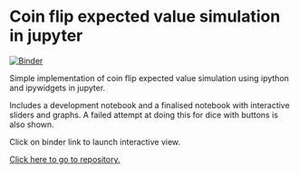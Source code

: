 # Coin flip expected value simulation in jupyter

[![Binder](https://mybinder.org/badge_logo.svg)](https://mybinder.org/v2/gh/adamdoescode/coin-flip-EV-demonstration/master)

Simple implementation of coin flip expected value simulation using ipython and ipywidgets in jupyter.

Includes a development notebook and a finalised notebook with interactive sliders and graphs. A failed attempt at doing this for dice with buttons is also shown.

Click on binder link to launch interactive view.

[Click here to go to repository.](https://github.com/adamdoescode/coin-flip-EV-demonstration)
